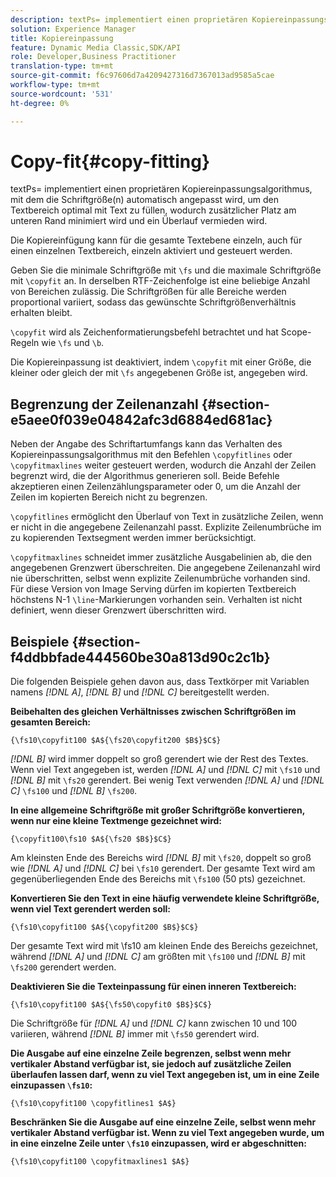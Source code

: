```yaml
---
description: textPs= implementiert einen proprietären Kopiereinpassungsalgorithmus, mit dem die Schriftgröße(n) automatisch angepasst wird, um den Textbereich optimal mit Text zu füllen, wodurch zusätzlicher Platz am unteren Rand minimiert wird und ein Überlauf vermieden wird.
solution: Experience Manager
title: Kopiereinpassung
feature: Dynamic Media Classic,SDK/API
role: Developer,Business Practitioner
translation-type: tm+mt
source-git-commit: f6c97606d7a4209427316d7367013ad9585a5cae
workflow-type: tm+mt
source-wordcount: '531'
ht-degree: 0%

---
```



# Copy-fit{#copy-fitting}

textPs= implementiert einen proprietären Kopiereinpassungsalgorithmus, mit dem die Schriftgröße(n) automatisch angepasst wird, um den Textbereich optimal mit Text zu füllen, wodurch zusätzlicher Platz am unteren Rand minimiert wird und ein Überlauf vermieden wird.

Die Kopiereinfügung kann für die gesamte Textebene einzeln, auch für einen einzelnen Textbereich, einzeln aktiviert und gesteuert werden.

Geben Sie die minimale Schriftgröße mit `\fs` und die maximale Schriftgröße mit `\copyfit` an. In derselben RTF-Zeichenfolge ist eine beliebige Anzahl von Bereichen zulässig. Die Schriftgrößen für alle Bereiche werden proportional variiert, sodass das gewünschte Schriftgrößenverhältnis erhalten bleibt.

`\copyfit` wird als Zeichenformatierungsbefehl betrachtet und hat Scope-Regeln wie  `\fs` und  `\b`.

Die Kopiereinpassung ist deaktiviert, indem `\copyfit` mit einer Größe, die kleiner oder gleich der mit `\fs` angegebenen Größe ist, angegeben wird.

## Begrenzung der Zeilenanzahl {#section-e5aee0f039e04842afc3d6884ed681ac}

Neben der Angabe des Schriftartumfangs kann das Verhalten des Kopiereinpassungsalgorithmus mit den Befehlen `\copyfitlines` oder `\copyfitmaxlines` weiter gesteuert werden, wodurch die Anzahl der Zeilen begrenzt wird, die der Algorithmus generieren soll. Beide Befehle akzeptieren einen Zeilenzählungsparameter oder 0, um die Anzahl der Zeilen im kopierten Bereich nicht zu begrenzen.

`\copyfitlines` ermöglicht den Überlauf von Text in zusätzliche Zeilen, wenn er nicht in die angegebene Zeilenanzahl passt. Explizite Zeilenumbrüche im zu kopierenden Textsegment werden immer berücksichtigt.

`\copyfitmaxlines` schneidet immer zusätzliche Ausgabelinien ab, die den angegebenen Grenzwert überschreiten. Die angegebene Zeilenanzahl wird nie überschritten, selbst wenn explizite Zeilenumbrüche vorhanden sind. Für diese Version von Image Serving dürfen im kopierten Textbereich höchstens N-1 `\line`-Markierungen vorhanden sein. Verhalten ist nicht definiert, wenn dieser Grenzwert überschritten wird.

## Beispiele {#section-f4ddbbfade444560be30a813d90c2c1b}

Die folgenden Beispiele gehen davon aus, dass Textkörper mit Variablen namens *[!DNL $A$]*, *[!DNL $B$]* und *[!DNL $C$]* bereitgestellt werden.

**Beibehalten des gleichen Verhältnisses zwischen Schriftgrößen im gesamten Bereich:**

`{\fs10\copyfit100 $A${\fs20\copyfit200 $B$}$C$}`

*[!DNL $B$]* wird immer doppelt so groß gerendert wie der Rest des Textes. Wenn viel Text angegeben ist, werden *[!DNL $A$]* und *[!DNL $C$]* mit `\fs10` und *[!DNL $B$]* mit `\fs20` gerendert. Bei wenig Text verwenden *[!DNL $A$]* und *[!DNL $C$]* `\fs100` und *[!DNL $B$]* `\fs200`.

**In eine allgemeine Schriftgröße mit großer Schriftgröße konvertieren, wenn nur eine kleine Textmenge gezeichnet wird:**

`{\copyfit100\fs10 $A${\fs20 $B$}$C$}`

Am kleinsten Ende des Bereichs wird *[!DNL $B$]* mit `\fs20`, doppelt so groß wie *[!DNL $A$]* und *[!DNL $C$]* bei `\fs10` gerendert. Der gesamte Text wird am gegenüberliegenden Ende des Bereichs mit `\fs100` (50 pts) gezeichnet.

**Konvertieren Sie den Text in eine häufig verwendete kleine Schriftgröße, wenn viel Text gerendert werden soll:**

`{\fs10\copyfit100 $A${\copyfit200 $B$}$C$}`

Der gesamte Text wird mit \fs10 am kleinen Ende des Bereichs gezeichnet, während *[!DNL $A$]* und *[!DNL $C$]* am größten mit `\fs100` und *[!DNL $B$]* mit `\fs200` gerendert werden.

**Deaktivieren Sie die Texteinpassung für einen inneren Textbereich:**

`{\fs10\copyfit100 $A${\fs50\copyfit0 $B$}$C$}`

Die Schriftgröße für *[!DNL $A$]* und *[!DNL $C$]* kann zwischen 10 und 100 variieren, während *[!DNL $B$]* immer mit `\fs50` gerendert wird.

**Die Ausgabe auf eine einzelne Zeile begrenzen, selbst wenn mehr vertikaler Abstand verfügbar ist, sie jedoch auf zusätzliche Zeilen überlaufen lassen darf, wenn zu viel Text angegeben ist, um in eine Zeile einzupassen  `\fs10`:**

`{\fs10\copyfit100 \copyfitlines1 $A$}`

**Beschränken Sie die Ausgabe auf eine einzelne Zeile, selbst wenn mehr vertikaler Abstand verfügbar ist. Wenn zu viel Text angegeben wurde, um in eine einzelne Zeile unter `\fs10` einzupassen, wird er abgeschnitten:**

`{\fs10\copyfit100 \copyfitmaxlines1 $A$}`
